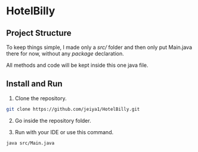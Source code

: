# HotelBilly

## Project Structure

To keep things simple, I made only a *src/* folder and then only put Main.java there for now, without any *package* declaration.

All methods and code will be kept inside this one java file.

## Install and Run

1. Clone the repository.

```bash
git clone https://github.com/jeiya1/HotelBilly.git
```

2. Go inside the repository folder.

3. Run with your IDE or use this command.

```bash
java src/Main.java
```
